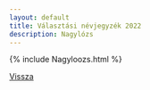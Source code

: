 ```yaml
---
layout: default
title: Választási névjegyzék 2022
description: Nagylózs
---
```


{% include Nagyloozs.html %}

[Vissza](./)
